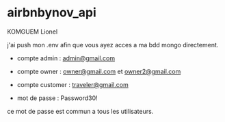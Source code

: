 # airbnbynov_api

KOMGUEM Lionel 

j'ai push mon .env afin que vous ayez acces a ma bdd mongo directement.

- compte admin : admin@gmail.com 
- compte owner : owner@gmail.com et owner2@gmail.com
- compte customer : traveler@gmail.com  

- mot de passe : Password30!

ce mot de passe est commun a tous les utilisateurs.
